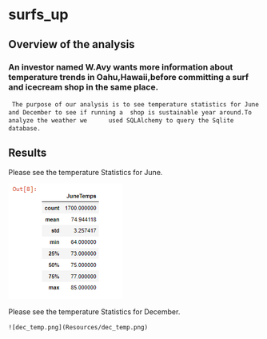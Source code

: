 # surfs_up
## Overview of the analysis

  ### An investor named W.Avy wants more information about temperature trends in Oahu,Hawaii,before committing a surf and icecream shop in the same place.
     The purpose of our analysis is to see temperature statistics for June and December to see if running a  shop is sustainable year around.To analyze the weather we      used SQLAlchemy to query the Sqlite database.
     
     
   ## Results
   Please see the temperature Statistics  for June.
   
   ![june_temp.png](Resources/june_temp.png)
   
   
   Please see the temperature Statistics for December.
   
    ![dec_temp.png](Resources/dec_temp.png)
    
    
   
